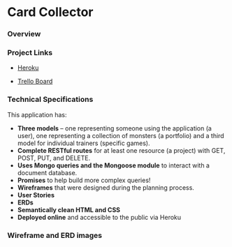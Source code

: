 # Card Collector

### Overview


### Project Links

- [Heroku](https://warm-tundra-88744.herokuapp.com/)

- [Trello Board](https://trello.com/b/K4fkJasU/wdi16-project02-cardcollector)

### Technical Specifications

This application has:

* **Three models** – one representing someone using the application (a user), one representing a collection of monsters (a portfolio) and a third model for individual trainers (specific games).
* **Complete RESTful routes** for at least one resource (a project) with GET, POST, PUT, and DELETE.
* **Uses Mongo queries and the Mongoose module** to interact with a document database.
* **Promises** to help build more complex queries!
* **Wireframes** that were designed during the planning process.
* **User Stories**
* **ERDs**
* **Semantically clean HTML and CSS**
* **Deployed online** and accessible to the public via Heroku

### Wireframe and ERD images

<!-- #### Create Account Wireframe 
![account create](https://user-images.githubusercontent.com/10038637/28835805-a990d6bc-76b4-11e7-8154-e03b812b201e.png)

#### Build Your Portfolio Wireframe
![build your portfolio screen](https://user-images.githubusercontent.com/10038637/28836100-a6f9b1ac-76b5-11e7-8482-a7ce58ec3678.png)

#### Final Portfolio Wireframe
![final portfolio screen](https://user-images.githubusercontent.com/10038637/28836167-e0439acc-76b5-11e7-8ceb-574abf3a6794.png)

#### Login Screen Wireframe
![login screen](https://user-images.githubusercontent.com/10038637/28836195-fdbd7b7c-76b5-11e7-8825-7752495afb4b.png)

#### Portfolio Dashboard
![portfolio dashboard](https://user-images.githubusercontent.com/10038637/28836219-15332824-76b6-11e7-86bf-b8b51dc686e3.png)

#### Portfolio List Screen
![portfolio list screen](https://user-images.githubusercontent.com/10038637/28836263-372a31f2-76b6-11e7-965a-a6265c71298e.png)

#### ERDs
![image uploaded from ios](https://user-images.githubusercontent.com/10038637/28836310-61c7de50-76b6-11e7-8fe2-e1d561753b6e.jpg)

![screen shot 2017-08-01 at 11 39 30 am](https://user-images.githubusercontent.com/10038637/28836290-4efc21fa-76b6-11e7-8d4d-79327cdda572.png) -->
